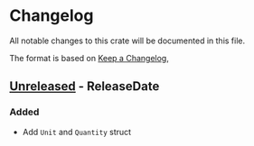 # Changelog

All notable changes to this crate will be documented in this file.

The format is based on [Keep a Changelog](https://keepachangelog.com/en/1.0.0/),

<!-- next-header -->
## [Unreleased] - ReleaseDate

### Added

- Add `Unit` and `Quantity` struct

<!-- next-url -->
[Unreleased]: https://github.com/Stupremee/tiny-uom/compare/...HEAD
